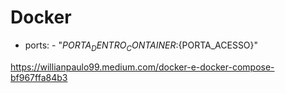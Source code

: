 # Docker

- ports: - "${PORTA_DENTRO_CONTAINER}:${PORTA_ACESSO}"

https://willianpaulo99.medium.com/docker-e-docker-compose-bf967ffa84b3
